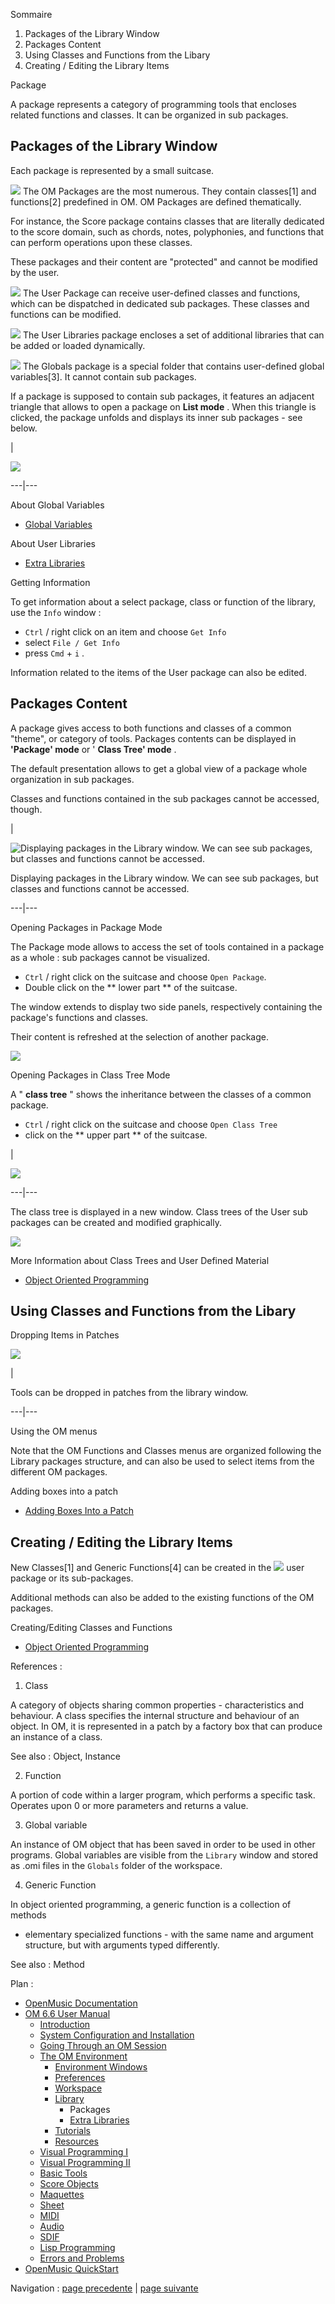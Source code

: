 
Sommaire

  1. Packages of the Library Window
  2. Packages Content
  3. Using Classes and Functions from the Libary
  4. Creating / Editing the Library Items

Package

A package represents a category of programming tools that encloses related
functions and classes. It can be organized in sub packages.

## Packages of the Library Window

Each package is represented by a small suitcase.

![](../res/blue_icon.png) The OM Packages are the most numerous. They contain
classes[1] and functions[2] predefined in OM. OM Packages are defined
thematically.

For instance, the Score package contains classes that are literally dedicated
to the score domain, such as chords, notes, polyphonies, and functions that
can perform operations upon these classes.

These packages and their content are "protected" and cannot be modified by the
user.

![](../res/red_icon.png) The User Package can receive user-defined classes and
functions, which can be dispatched in dedicated sub packages. These classes
and functions can be modified.

![](../res/yellow_icon.png)  The User Libraries package encloses a set of
additional libraries that can be added or loaded dynamically.

![](../res/green_icon.png) The Globals package is a special folder that
contains user-defined global variables[3]. It cannot contain sub packages.

If a package is supposed to contain sub packages, it features an adjacent
triangle that allows to open a package on  **List mode** . When this triangle
is clicked, the package unfolds and displays its inner sub packages - see
below.

|

![](../res/packages1.png)  
  
---|---  
  
About Global Variables

  * [Global Variables](GlobalVariables)

About User Libraries

  * [Extra Libraries](UserLibraries)

Getting Information

To get information about a select package, class or function of the library,
use the `Info` window :

  * `Ctrl` / right click on an item and choose `Get Info `
  * select `File / Get Info`
  * press `Cmd` \+ `i` .

Information related to the items of the User package can also be edited.

## Packages Content

A package gives access to both functions and classes of a common "theme", or
category of tools. Packages contents can be displayed in  **'Package' mode**
or ' **Class Tree' mode** .

The default presentation allows to get a global view of a package whole
organization in sub packages.

Classes and functions contained in the sub packages cannot be accessed,
though.

|

![Displaying packages in the Library window. We can see sub packages, but
classes and functions cannot be accessed.](../res/subpackages.png)

Displaying packages in the Library window. We can see sub packages, but
classes and functions cannot be accessed.  
  
---|---  
  
Opening Packages in Package Mode

The Package mode allows to access the set of tools contained in a package as a
whole : sub packages cannot be visualized.

  * `Ctrl` / right click on the suitcase and choose `Open Package`.
  * Double click on the ** lower part ** of the suitcase.

The window extends to display two side panels, respectively containing the
package's functions and classes.

Their content is refreshed at the selection of another package.

![](../res/packaudio1.png)

Opening Packages in Class Tree Mode

A " **class tree** " shows the inheritance between the classes of a common
package.

  * `Ctrl` / right click on the suitcase and choose `Open Class Tree`
  * click on the  ** upper part ** of the suitcase. 

|

![](../res/classtree2.png)  
  
---|---  
  
The class tree is displayed in a new window. Class trees of the  User sub
packages can be created and modified graphically.

![](../res/classtree1.png)

More Information about Class Trees and User Defined Material

  * [Object Oriented Programming](OOP)

## Using Classes and Functions from the Libary

Dropping Items in Patches

[![](../res/addnotefromlib_1.png)](../res/addnotefromlib.png "Cliquez pour
agrandir")

|

Tools can be dropped in patches from the library window.  
  
---|---  
  
Using the OM menus

Note that the OM Functions and Classes menus are organized following the
Library packages structure, and can also be used to select items from the
different OM packages.

Adding boxes into a patch

  * [Adding Boxes Into a Patch](AddingBoxes)

## Creating / Editing the Library Items

New Classes[1] and Generic Functions[4] can be created in the
![](../res/red_icon.png) user package or its sub-packages.

Additional methods can also be added to the existing functions of the OM
packages.

Creating/Editing Classes and Functions

  * [Object Oriented Programming](OOP)

References :

  1. Class

A category of objects sharing common properties - characteristics and
behaviour. A class specifies the internal structure and behaviour of an
object. In OM, it is represented in a patch by a factory box that can produce
an instance of a class.

See also : Object, Instance

  2. Function

A  portion of code within a larger program, which performs a specific task.
Operates upon 0 or more parameters and returns a value.

  3. Global variable

An instance of OM object that has been saved in order to be used in other
programs. Global variables are visible from the `Library` window and stored as
.omi files in the `Globals` folder of the workspace.

  4. Generic Function

In object oriented programming, a generic function is a collection of methods
- elementary specialized functions - with the same name and argument
structure, but with arguments typed differently.

See also : Method

Plan :

  * [OpenMusic Documentation](OM-Documentation)
  * [OM 6.6 User Manual](OM-User-Manual)
    * [Introduction](00-Sommaire)
    * [System Configuration and Installation](Installation)
    * [Going Through an OM Session](Goingthrough)
    * [The OM Environment](Environment)
      * [Environment Windows](MainWindows)
      * [Preferences](Preferences)
      * [Workspace](Workspace)
      * [Library](Library)
        * Packages
        * [Extra Libraries](UserLibraries)
      * [Tutorials](Tutorials)
      * [Resources](resources)
    * [Visual Programming I](BasicVisualProgramming)
    * [Visual Programming II](AdvancedVisualProgramming)
    * [Basic Tools](BasicObjects)
    * [Score Objects](ScoreObjects)
    * [Maquettes](Maquettes)
    * [Sheet](Sheet)
    * [MIDI](MIDI)
    * [Audio](Audio)
    * [SDIF](SDIF)
    * [Lisp Programming](Lisp)
    * [Errors and Problems](errors)
  * [OpenMusic QuickStart](QuickStart-Chapters)

Navigation : [page precedente](Library "page précédente\(Library\)") |
[page suivante](UserLibraries "page suivante\(Extra Libraries\)")

